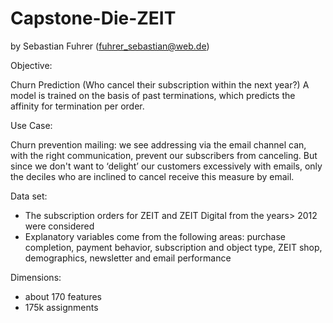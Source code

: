 # Capstone-Die-ZEIT

by Sebastian Fuhrer (fuhrer_sebastian@web.de)

Objective:

Churn Prediction (Who cancel their subscription within the next year?)
A model is trained on the basis of past terminations, which predicts the affinity for termination per order.

Use Case:

Churn prevention mailing: we see addressing via the email channel can, with the right communication, prevent our subscribers from canceling. 
But since we don't want to ‘delight’ our customers excessively with emails, only the deciles who are inclined to cancel receive this measure by email.

Data set: 

 - The subscription orders for ZEIT and ZEIT Digital from the years> 2012 were considered
 - Explanatory variables come from the following areas: purchase completion, payment behavior, subscription and object type, ZEIT shop, demographics, newsletter and email performance

Dimensions:

- about 170 features
- 175k assignments
